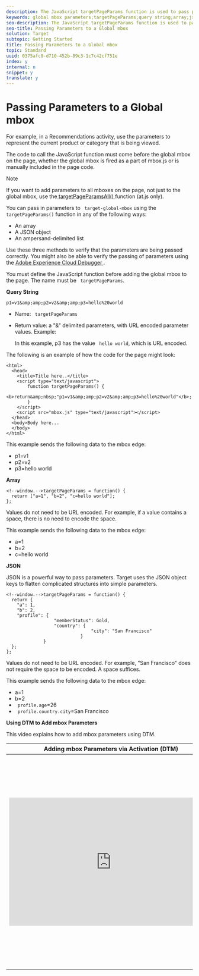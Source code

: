 ```yaml
---
description: The JavaScript targetPageParams function is used to pass parameters to the global mbox. This is needed in any scenario where additional targeting/context information is to be passed into Target.
keywords: global mbox parameters;targetPageParams;query string;array;json;dtm;dynamic tag management
seo-description: The JavaScript targetPageParams function is used to pass parameters to the global mbox. This is needed in any scenario where additional targeting/context information is to be passed into Target.
seo-title: Passing Parameters to a Global mbox
solution: Target
subtopic: Getting Started
title: Passing Parameters to a Global mbox
topic: Standard
uuid: 0375afc0-d710-452b-89c3-1c7c42cf751e
index: y
internal: n
snippet: y
translate: y
---
```


# Passing Parameters to a Global mbox

For example, in a Recommendations activity, use the parameters to represent the current product or category that is being viewed. 

The code to call the JavaScript function must come before the global mbox on the page, whether the global mbox is fired as a part of mbox.js or is manually included in the page code. 


>[!NOTE]
>
>If you want to add parameters to all mboxes on the page, not just to the global mbox, use the[ targetPageParamsAll() ](../../../c_seting_up_target/c_implementing_target/c_target-atjs-implementation/cmp_at.js_Functions.md#reference_97E77FCDD793403685ECCA5A44305F93) function (at.js only). 



You can pass in parameters to ` target-global-mbox` using the ` targetPageParams()` function in any of the following ways: 


* An array
* A JSON object
* An ampersand-delimited list


Use these three methods to verify that the parameters are being passed correctly. You might also be able to verify the passing of parameters using the [ Adobe Experience Cloud Debugger ](https://marketing.adobe.com/resources/help/en_US/sc/implement/debugger.html). 

You must define the JavaScript function before adding the global mbox to the page. The name must be ` targetPageParams`. 

**Query String** 


```
p1=v1&amp;amp;p2=v2&amp;amp;p3=hello%20world
```



* Name: ` targetPageParams`
* Return value: a "&amp;" delimited parameters, with URL encoded parameter values. Example: 

  In this example, p3 has the value ` hello world`, which is URL encoded. 



The following is an example of how the code for the page might look: 


```
<html> 
  <head> 
    <title>Title here..</title> 
    <script type="text/javascript"> 
        function targetPageParams() { 
           
<b>return&amp;nbsp;"p1=v1&amp;amp;p2=v2&amp;amp;p3=hello%20world"</b>; 
        } 
    </script> 
    <script src="mbox.js" type="text/javascript"></script> 
  </head> 
  <body>Body here... 
  </body> 
</html>
```


This example sends the following data to the mbox edge: 


* p1=v1
* p2=v2
* p3=hello world


**Array** 


```
<!--window.-->targetPageParams = function() { 
  return ["a=1", "b=2", "c=hello world"]; 
}; 

```


Values do not need to be URL encoded. For example, if a value contains a space, there is no need to encode the space. 

This example sends the following data to the mbox edge: 


* a=1
* b=2
* c=hello world


**JSON** 

JSON is a powerful way to pass parameters. Target uses the JSON object keys to flatten complicated structures into simple parameters. 


```
<!--window.-->targetPageParams = function() { 
  return { 
    "a": 1, 
    "b": 2, 
    "profile": { 
                  "memberStatus": Gold, 
                  "country": { 
                                "city": "San Francisco" 
                            } 
              } 
  }; 
}; 

```


Values do not need to be URL encoded. For example, "San Francisco" does not require the space to be encoded. A space suffices. 

This example sends the following data to the mbox edge: 


* a=1
* b=2
* ` profile.age`=26
* ` profile.country.city`=San Francisco


**Using DTM to Add mbox Parameters** 

This video explains how to add mbox parameters using DTM. 



<table id="table_C56F4BE9B867463380013C584D97DAD2"> 
 <thead> 
  <tr> 
   <th class="entry" colspan="2"> Adding mbox Parameters via Activation (DTM) </th> 
   <th colname="col3" class="entry"> 4:25 </th> 
  </tr> 
 </thead>
 <tbody> 
  <tr> 
   <td colspan="2"> <p> 
     <div width="550" class="video-iframe"> 
      <iframe src="https://www.youtube.com/embed/hA0MctwZKlg/" frameborder="0" webkitallowfullscreen="true" mozallowfullscreen="true" oallowfullscreen="true" msallowfullscreen="true" allowfullscreen="allowfullscreen" scrolling="no" width="550" height="345">https://www.youtube.com/embed/hA0MctwZKlg/</iframe>
     </div> </p> </td> 
   <td colname="col3"> <p> 
     <ul id="ul_B17C3EFA4B664415AE0159E418FF45C4"> 
      <li id="li_916224D2105348BE93D60015B2F43D4F">Map a static name/value pair to a parameter or profile parameter in the target-global-mbox </li> 
      <li id="li_0FED234A3A054DEAB62C4F58BAB47F7F">understand the basics of a data element </li> 
      <li id="li_6C4D1871E45D40118D7D9D4DF81547B5">Map a dynamic data element value to a parameter or profile parameter in the target-global-mbox </li> 
     </ul> </p> </td> 
  </tr> 
 </tbody> 
</table>

